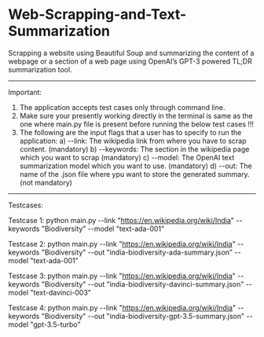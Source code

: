 # Web-Scrapping-and-Text-Summarization
Scrapping a website using Beautiful Soup and summarizing the content of a webpage or a section of a web page using OpenAI’s GPT-3 powered TL;DR summarization tool. 

************************************************************************************************************************************************************************

Important: 

1) The application accepts test cases only through command line.
2) Make sure your presently working directly in the terminal is same as the one where main.py file is present before running the below test cases !!!
3) The following are the input flags that a user has to specify to run the application:
   a) --link: The wikipedia link from where you have to scrap content.                    (mandatory)
   b) --keywords: The section in the wikipedia page which you want to scrap               (mandatory)
   c) --model: The OpenAI text summarization model which you want to use.                 (mandatory)
   d) --out: The name of the .json file where ypu want to store the generated summary.    (not mandatory)

************************************************************************************************************************************************************************

Testcases:

Testcase 1:
python main.py --link "https://en.wikipedia.org/wiki/India" --keywords "Biodiversity" --model "text-ada-001"

Testcase 2:
python main.py --link "https://en.wikipedia.org/wiki/India" --keywords "Biodiversity" --out "india-biodiversity-ada-summary.json" --model "text-ada-001"

Testcase 3:
python main.py --link "https://en.wikipedia.org/wiki/India" --keywords "Biodiversity" --out "india-biodiversity-davinci-summary.json" --model "text-davinci-003"

Testcase 4:
python main.py --link "https://en.wikipedia.org/wiki/India" --keywords "Biodiversity" --out "india-biodiversity-gpt-3.5-summary.json" --model "gpt-3.5-turbo"
